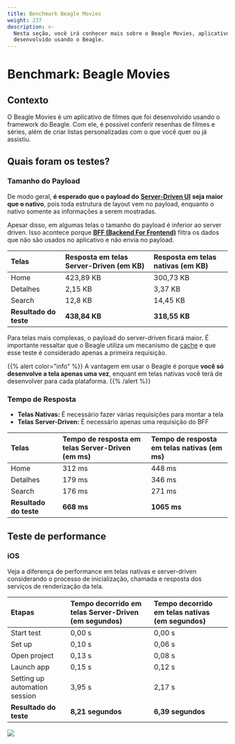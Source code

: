 ```yaml
---
title: Benchmark Beagle Movies
weight: 237
description: >-
  Nesta seção, você irá conhecer mais sobre o Beagle Movies, aplicativo
  desenvolvido usando o Beagle.
---
```


# Benchmark: Beagle Movies

## Contexto

O Beagle Movies é um aplicativo de filmes que foi desenvolvido usando o framework do Beagle. Com ele, é possível conferir resenhas de filmes e séries, além de criar listas personalizadas com o que você quer ou já assistiu. 

## Quais foram os testes?

### Tamanho do Payload 

De modo geral, **é esperado que o payload do** [**Server-Driven UI**](../../../../../principais-conceitos#server-driven-ui) **seja maior que o nativo**, pois toda estrutura de layout vem no payload, enquanto o nativo somente as informações a serem mostradas.

Apesar disso, em algumas telas o tamanho do payload é inferior ao server driven. Isso acontece porque [**BFF \(Backend For Frontend\)**](../../../../principais-conceitos#backend-for-frontend) filtra os dados que não são usados no aplicativo e não envia no payload. 

| Telas  | Resposta em telas Server-Driven \(em KB\) | Resposta em telas nativas \(em KB\) |
| :--- | :--- | :--- |
| Home | 423,89 KB | 300,73 KB |
| Detalhes | 2,15 KB | 3,37 KB |
| Search | 12,8 KB | 14,45 KB |
| **Resultado do teste** | **438,84 KB** | **318,55 KB** |

Para telas mais complexas, o payload do server-driven ficará maior. É importante ressaltar que o Beagle utiliza um mecanismo de [cache](../../../features/cache/) e que esse teste é considerado apenas a primeira requisição. 

{{% alert color="info" %}}
A vantagem em usar o Beagle é porque **você só desenvolve a tela apenas uma vez**, enquant em telas nativas você terá de desenvolver para cada plataforma.
{{% /alert %}}

### Tempo de Resposta 

* **Telas Nativas:** É necessário fazer várias requisições para montar a tela 
* **Telas Server-Driven:** É necessário apenas uma requisição do BFF

| Telas  | Tempo de resposta em telas Server-Driven  \(em ms\) | Tempo de resposta em telas nativas  \(em ms\) |
| :--- | :--- | :--- |
| Home | 312 ms | 448 ms |
| Detalhes | 179 ms | 346 ms |
| Search | 176 ms | 271 ms |
| **Resultado do teste** | **668 ms** | **1065 ms** |

## Teste de performance

### iOS

Veja a diferença de performance em telas nativas e server-driven considerando o processo de inicialização, chamada e resposta dos serviços de renderização da tela. 

| Etapas  | Tempo decorrido em telas Server-Driven  \(em segundos\) | Tempo decorrido em telas nativas  \(em segundos\) |
| :--- | :--- | :--- |
| Start test | 0,00 s | 0,00 s |
| Set up  | 0,10 s | 0,06 s |
| Open project | 0,13 s | 0,08 s |
| Launch app | 0,15 s | 0,12 s |
| Setting up automation session | 3,95 s | 2,17 s |
| **Resultado do teste** | **8,21 segundos** | **6,39 segundos** |

![](/docs-beagle/comparativo-ios-v1-1-.gif)
